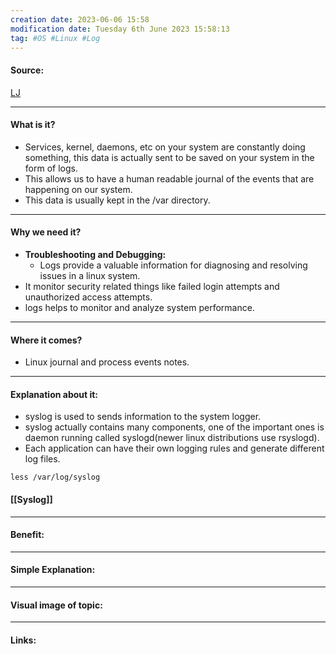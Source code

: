 ```yaml
---
creation date: 2023-06-06 15:58
modification date: Tuesday 6th June 2023 15:58:13
tag: #OS #Linux #Log
---
```


#### Source:
[LJ](https://linuxjourney.com/lesson/system-logging)

-----------------------------------------------------
#### What is it?

* Services, kernel, daemons, etc on your system are constantly doing something, this data is actually sent to be saved on your system in the form of logs.
* This allows us to have a human readable journal of the events that are happening on our system.
* This data is usually kept in the /var directory.

-----------------------------------------------------
#### Why we need it?

* **Troubleshooting and Debugging:** 
	* Logs provide a valuable information for diagnosing and resolving issues in a linux system.
* It monitor security related things like failed login attempts and unauthorized access attempts.
* logs helps to monitor and analyze system performance.

-----------------------------------------------------
#### Where it comes?

* Linux journal and process events notes.
-----------------------------------------------------
#### Explanation about it:

* syslog is used to sends information to the system logger.
* syslog actually contains many components, one of the important ones is daemon running called syslogd(newer linux distributions use rsyslogd).
* Each application can have their own logging rules and generate different log files.

```
less /var/log/syslog
```

#### [[Syslog]]

-----------------------------------------------------
#### Benefit:


-----------------------------------------------------
#### Simple Explanation:


-----------------------------------------------------
#### Visual image of topic:


-----------------------------------------------------

#### Links: